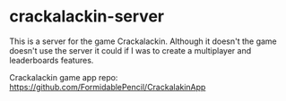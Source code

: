 # crackalackin-server
This is a server for the game Crackalackin. Although it doesn't the game doesn't use the server it could if I was to create a multiplayer and leaderboards features.

Crackalackin game app repo: https://github.com/FormidablePencil/CrackalakinApp
